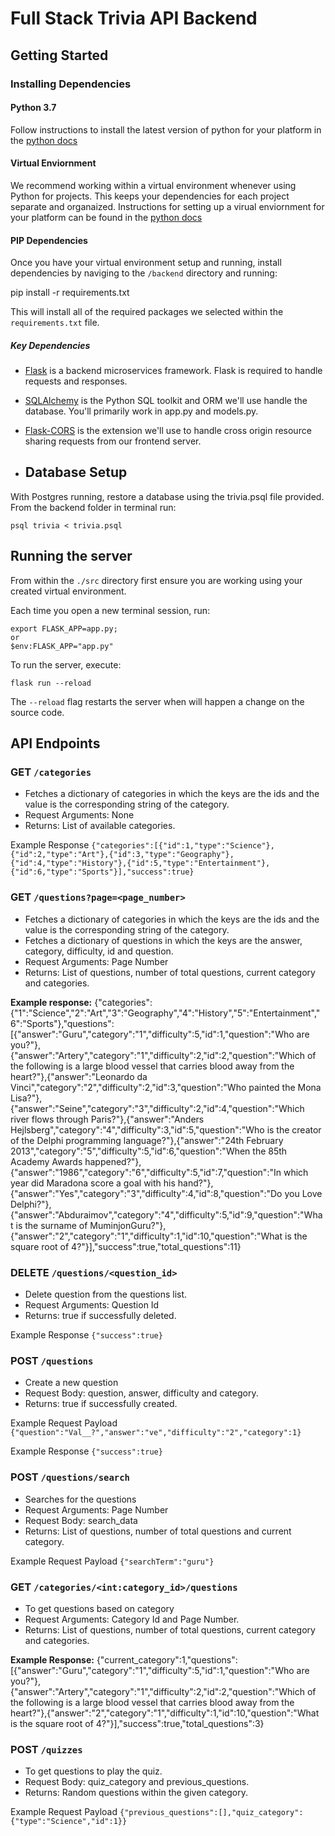 # Full Stack Trivia API Backend

## Getting Started

### Installing Dependencies

#### Python 3.7

Follow instructions to install the latest version of python for your platform in the  [python docs](https://docs.python.org/3/using/unix.html#getting-and-installing-the-latest-version-of-python)

#### [](https://github.com/manishbisht/Udacity/tree/master/Full%20Stack%20Web%20Developer%20Nanodegree%20v2/P2%20-%20Trivia%20API/backend#virtual-enviornment)Virtual Enviornment

We recommend working within a virtual environment whenever using Python for projects. This keeps your dependencies for each project separate and organaized. Instructions for setting up a virual enviornment for your platform can be found in the  [python docs](https://packaging.python.org/guides/installing-using-pip-and-virtual-environments/)

#### [](https://github.com/manishbisht/Udacity/tree/master/Full%20Stack%20Web%20Developer%20Nanodegree%20v2/P2%20-%20Trivia%20API/backend#pip-dependencies)PIP Dependencies

Once you have your virtual environment setup and running, install dependencies by naviging to the  `/backend`  directory and running:

pip install -r requirements.txt

This will install all of the required packages we selected within the  `requirements.txt`  file.

##### [](https://github.com/manishbisht/Udacity/tree/master/Full%20Stack%20Web%20Developer%20Nanodegree%20v2/P2%20-%20Trivia%20API/backend#key-dependencies)Key Dependencies

-   [Flask](http://flask.pocoo.org/)  is a backend microservices framework. Flask is required to handle requests and responses.
    
-   [SQLAlchemy](https://www.sqlalchemy.org/)  is the Python SQL toolkit and ORM we'll use handle the database. You'll primarily work in app.py and models.py.
    
-   [Flask-CORS](https://flask-cors.readthedocs.io/en/latest/#)  is the extension we'll use to handle cross origin resource sharing requests from our frontend server.
- ## Database Setup

With Postgres running, restore a database using the trivia.psql file provided. From the backend folder in terminal run:

    psql trivia < trivia.psql

## Running the server
From within the  `./src`  directory first ensure you are working using your created virtual environment.

Each time you open a new terminal session, run:

    export FLASK_APP=app.py;
    or
    $env:FLASK_APP="app.py"

To run the server, execute:

    flask run --reload

The  `--reload`  flag restarts the server when will happen a change on the source code.

## API Endpoints
### GET  `/categories`

-   Fetches a dictionary of categories in which the keys are the ids and the value is the corresponding string of the category.
-   Request Arguments: None
-   Returns: List of available categories.

Example Response  `{"categories":[{"id":1,"type":"Science"},{"id":2,"type":"Art"},{"id":3,"type":"Geography"},{"id":4,"type":"History"},{"id":5,"type":"Entertainment"},{"id":6,"type":"Sports"}],"success":true}`

### GET  `/questions?page=<page_number>`

-   Fetches a dictionary of categories in which the keys are the ids and the value is the corresponding string of the category.
-   Fetches a dictionary of questions in which the keys are the answer, category, difficulty, id and question.
-   Request Arguments: Page Number
-   Returns: List of questions, number of total questions, current category and categories.

**Example response:** 
    {"categories":{"1":"Science","2":"Art","3":"Geography","4":"History","5":"Entertainment","6":"Sports"},"questions":[{"answer":"Guru","category":"1","difficulty":5,"id":1,"question":"Who are you?"},{"answer":"Artery","category":"1","difficulty":2,"id":2,"question":"Which of the following is a large blood vessel that carries blood away from the heart?"},{"answer":"Leonardo da Vinci","category":"2","difficulty":2,"id":3,"question":"Who painted the Mona Lisa?"},{"answer":"Seine","category":"3","difficulty":2,"id":4,"question":"Which river flows through Paris?"},{"answer":"Anders Hejlsberg","category":"4","difficulty":3,"id":5,"question":"Who is the creator of the Delphi programming language?"},{"answer":"24th February 2013","category":"5","difficulty":5,"id":6,"question":"When the 85th Academy Awards happened?"},{"answer":"1986","category":"6","difficulty":5,"id":7,"question":"In which year did Maradona score a goal with his hand?"},{"answer":"Yes","category":"3","difficulty":4,"id":8,"question":"Do you Love Delphi?"},{"answer":"Abduraimov","category":"4","difficulty":5,"id":9,"question":"What is the surname of MuminjonGuru?"},{"answer":"2","category":"1","difficulty":1,"id":10,"question":"What is the square root of 4?"}],"success":true,"total_questions":11}

### DELETE  `/questions/<question_id>`

-   Delete question from the questions list.
-   Request Arguments: Question Id
-   Returns: true if successfully deleted.

Example Response  `{"success":true}`

### POST  `/questions`

-   Create a new question
-   Request Body: question, answer, difficulty and category.
-   Returns: true if successfully created.

Example Request Payload  `{"question":"Val__?","answer":"ve","difficulty":"2","category":1}`

Example Response  `{"success":true}`

### POST  `/questions/search`

-   Searches for the questions
-   Request Arguments: Page Number
-   Request Body: search_data
-   Returns: List of questions, number of total questions and current category.

Example Request Payload  `{"searchTerm":"guru"}`

### GET  `/categories/<int:category_id>/questions`

-   To get questions based on category
-   Request Arguments: Category Id and Page Number.
-   Returns: List of questions, number of total questions, current category and categories.

**Example Response:**
{"current_category":1,"questions":[{"answer":"Guru","category":"1","difficulty":5,"id":1,"question":"Who are you?"},{"answer":"Artery","category":"1","difficulty":2,"id":2,"question":"Which of the following is a large blood vessel that carries blood away from the heart?"},{"answer":"2","category":"1","difficulty":1,"id":10,"question":"What is the square root of 4?"}],"success":true,"total_questions":3}

### POST  `/quizzes`

-   To get questions to play the quiz.
-   Request Body: quiz_category and previous_questions.
-   Returns: Random questions within the given category.

Example Request Payload  `{"previous_questions":[],"quiz_category":{"type":"Science","id":1}}`